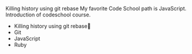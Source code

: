 Killing history using git rebase
My favorite Code School path is JavaScript.
Introduction of codeschool course.
 
* Killing history using git rebase
* Git
* JavaScript
* Ruby


